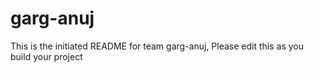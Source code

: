 # garg-anuj
This is the initiated README for team garg-anuj, Please edit this as you build your project
